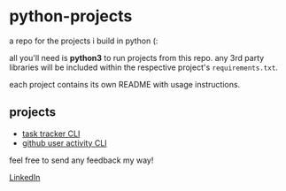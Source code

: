 # python-projects

a repo for the projects i build in python (:

all you'll need is **python3** to run projects from this repo. any 3rd party libraries will be included within the respective project's `requirements.txt`.

each project contains its own README with usage instructions.

## projects

- [task tracker CLI](./task-tracker-cli/README.md)
- [github user activity CLI](./github-user-activity/README.md)

feel free to send any feedback my way!

[LinkedIn](https://www.linkedin.com/in/ferrell-gray-ab3121182/)
